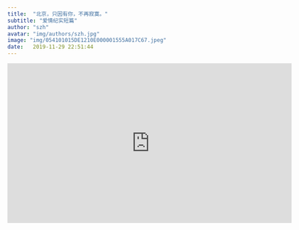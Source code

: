 ```yaml
---
title:  "北京，只因有你，不再寂寞。"
subtitle: "爱情纪实短篇"
author: "szh"
avatar: "img/authors/szh.jpg"
image: "img/054101015DE1210E000001555A017C67.jpeg"
date:   2019-11-29 22:51:44
---
```


<iframe width="640" height="360" src="http://player.youku.com/embed/XNDQ1Mjg5NDY3Ng==" frameborder="0" allowfullscreen></iframe>
